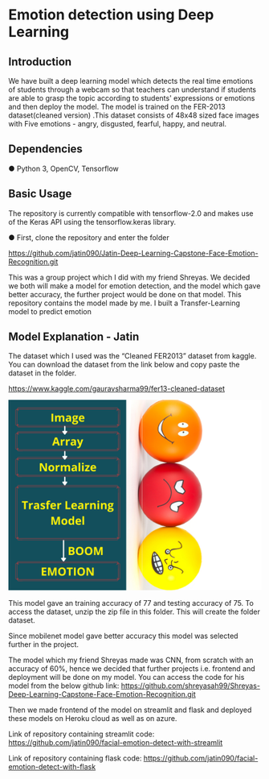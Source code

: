 # Emotion detection using Deep Learning
## Introduction
We have built a deep learning model which detects the real time emotions of students through a webcam so that teachers can understand if students are able to grasp the topic according to students' expressions or emotions and then deploy the model. The model is trained on the FER-2013 dataset(cleaned version) .This dataset consists of 48x48 sized face images with Five emotions - angry, disgusted, fearful, happy, and neutral.
## Dependencies
●	Python 3, OpenCV, Tensorflow

## Basic Usage
The repository is currently compatible with tensorflow-2.0 and makes use of the Keras API using the tensorflow.keras library.

●	First, clone the repository and enter the folder

https://github.com/jatin090/Jatin-Deep-Learning-Capstone-Face-Emotion-Recognition.git

This was a group project which I did with my friend Shreyas. We decided we both will make a model for emotion detection, and the model which gave better accuracy, the further project would be done on that model.
This repository contains the model made by me. I built a Transfer-Learning model to predict emotion

## Model Explanation - Jatin
The dataset which I used was the “Cleaned FER2013”  dataset from kaggle. You can download the dataset from the link below and copy paste the dataset in the folder.

https://www.kaggle.com/gauravsharma99/fer13-cleaned-dataset

![](Modelimage.png)

 
This model gave an training accuracy of 77 and testing accuracy of 75. To access the dataset, unzip the zip file in this folder. This will create the folder dataset.

Since mobilenet model gave better accuracy this model was selected  further in the project.


The model which my friend Shreyas made was CNN, from scratch with an accuracy of 60%, hence we decided that further projects i.e. frontend and deployment will be done on my model. You can access the code for his model from the below github link:
https://github.com/shreyasah99/Shreyas-Deep-Learning-Capstone-Face-Emotion-Recognition.git

Then we made frontend of the model on streamlit and flask and deployed these models on Heroku cloud as well as on azure.

Link of repository containing streamlit code:
https://github.com/jatin090/facial-emotion-detect-with-streamlit

Link of repository containing flask code:
https://github.com/jatin090/facial-emotion-detect-with-flask
